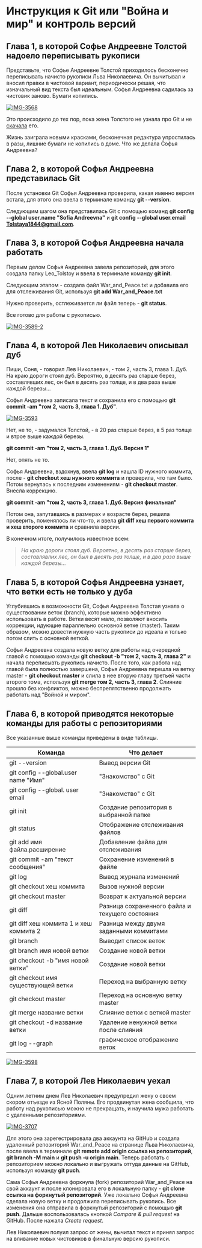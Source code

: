 # Инструкция к Git или "Война и мир" и контроль версий

## Глава 1, в которой Софье Андреевне Толстой надоело переписывать рукописи

Представьте, что Софье Андреевне Толстой приходилось бесконечно переписывать начисто рукописи Льва Николаевича. Он вычитывал и вносил правки в чистовой вариант, периодически решая, что изначальный вид текста был идеальным. Софья Андреевна садилась за чистовик заново. Бумаги копились.  

<a href="https://ibb.co/Wyzj0Y7"><img src="https://i.ibb.co/mqyg0Md/IMG-3568.jpg" alt="IMG-3568" border="0"></a>

Это происходило до тех пор, пока жена Толстого не узнала про Git и не [скачала](https://git-scm.com/downloads) его. 

Жизнь заиграла новыми красками, бесконечная редактура упростилась в разы, лишние бумаги не копились в доме. Что же делала Софья Андреевна? 


## Глава 2, в которой Софья Андреевна представилась Git

После установки Git Софья Андреевна проверила, какая именно версия встала, для этого она ввела в терминале команду **git --version**. 

Следующим шагом она представилась Git с помощью команд **git config --global user.name "Sofia Andreevna"** и **git config --global user.email Tolstaya1844@gmail.com**.

## Глава 3, в которой Софья Андреевна начала работать

Первым делом Софья Андреевна завела репозиторий, для этого создала папку Leo_Tolstoy и ввела в терминале команду **git init**. 

Следующим этапом - создала файл War_and_Peace.txt и добавила его для отслеживания Git, используя **git add War_and_Peace.txt**

Нужно проверить, остлеживается ли файл теперь - **git status**.

Все готово для работы с рукописью. 

<a href="https://ibb.co/qxFSXxb"><img src="https://i.ibb.co/R74FZ7L/IMG-3589-2.jpg" alt="IMG-3589-2" border="0"></a>

## Глава 4, в которой Лев Николаевич описывал дуб

Пиши, Соня, - говорил Лев Николаевич, - том 2, часть 3, глава 1. Дуб. На краю дороги стоял дуб. Вероятно, в десять раз старше берез, составлявших лес, он был в десять раз толще, и в два раза выше каждой березы... 

Софья Андреевна записала текст и сохранила его с помощью **git commit -am "том 2, часть 3, глава 1. Дуб"**.

<a href="https://ibb.co/8r87hQ9"><img src="https://i.ibb.co/n7kLWKj/IMG-3593.jpg" alt="IMG-3593" border="0"></a>

Нет, не то, - задумался Толстой, - в 20 раз старше берез, в 5 раз толще и втрое выше каждой березы.

**git commit -am "том 2, часть 3, глава 1. Дуб. Версия 1"**

Нет, опять не то.

Софья Андреевна, вздохнув, ввела **git log** и нашла ID нужного коммита, после - **git checkout хеш нужного коммита** и проверила, что там было. Потом вернулась к последним изменениям - **git checkout master**. Внесла коррекцию.

**git commit -am "том 2, часть 3, глава 1. Дуб. Версия финальная"**

Потом она, запутавшись в размерах и возрасте берез, решила проверить, поменялось ли что-то, и ввела **git diff хеш первого коммита и хеш второго коммита** и сравнила версии. 

В конечном итоге, получилось известное всем:

> *На краю дороги стоял дуб. Вероятно, в десять раз старше берез, составлявлих лес, он был в десять раз толще, и в два раза выше каждой березы...*

## Глава 5, в которой Софья Андреевна узнает, что ветки есть не только у дуба

Углубившись в возможности Git, Софья Андреевна Толстая узнала о существовании веток (branch), которые можно эффективно использовать в работе. Ветки весят мало, позволяют вносить коррекции, идующие параллельно основной ветке (master). Таким образом, можно довести нужную часть рукописи до идеала и только потом слить с основной веткой. 

Софья Андреевна создала новую ветку для работы над очередной главой с помощью команды **git checkout -b "том 2, часть 3, глава 2"** и начала переписывть рукопись начисто. После того, как работа над главой была полностью завершена, Софья Андреевна перешла на ветку master - **git checkout master** и слила в нее вторую главу третьей части второго тома, используя **git merge том 2, часть 3, глава 2**. Слияние прошло без конфликтов, можно беспрепятственно продолжать работать над "Войной и миром". 

## Глава 6, в которой приводятся некоторые команды для работы с репозиториями

Все указанные выше команды приведены в виде таблицы. 

| Команда  | Что делает |
| ------------- | ------------- |
| git --version  | Вывод версии Git  |
| git config --global.user name "Имя" | "Знакомство" с Git  |
| git config --global. user email | "Знакомство" с Git |
| git init | Создание репозитория в выбранной папке |
| git status | Отображение отслеживания файлов |
| git add имя файла.расширение | Добавление файла для отслеживания |
| git commit -am "текст сообщения" | Сохранение изменений в файле |
| git log | Вывод журнала изменений |
| git checkout хеш коммита | Вызов нужной версии |
| git checkout master | Возврат к актуальной версии |
| git diff | Разница сохраненного файла и текущего состояния |
| git diff хеш коммита 1 и хеш коммита 2 | Разница между двумя заданными коммитами |
| git branch | Выводит список веток |
| git branch имя новой ветки | Создание новой ветки |
| git checkout -b "имя новой ветки" | Создание новой ветки |
| git checkout имя существующей ветки | Переход на выбранную ветку |
| git checkout master | Переход на основную ветку master | 
| git merge название ветки | Слияние ветки с веткой master | 
| git checkout -d название ветки | Удаление ненужной ветки после слияния | 
| git log --graph| графическое отображение веток |

<a href="https://ibb.co/RjhLhRM"><img src="https://i.ibb.co/qJ0b0T4/IMG-3598.jpg" alt="IMG-3598" border="0" /></a>

## Глава 7, в которой Лев Николаевич уехал 

Одним летним днем Лев Николаевич предупредил жену о своем скором отъезде из Ясной Поляны. Его продвинутая жена сообщила, что работу над рукописью можно не прекращать, и научила мужа работать с удаленными репозиториями. 

<a href="https://ibb.co/mGFwgdy"><img src="https://i.ibb.co/FKqMCcY/IMG-3707.jpg" alt="IMG-3707" border="0"></a>

Для этого она зарегестрировала два аккаунта на GitHub и создала удаленный репозиторий War_and_Peace на странице Льва Николаевича, после ввела в терминале **git remote add origin ссылка на репозиторий**, **git branch -M main** и **git push -u origin main**. Теперь работать с репозиторием можно локально и выгружать оттуда данные на GitHub, используя команду **git puch**. 

Сама Софья Андреевна форкнула (fork) репозиторий War_and_Peace на свой аккаунт и после клонировала его в локальную папку - **git clone ссылка на форкнутый репозиторий**. Уже локально Софья Андреевна сделала новую ветку и продолжила переписывать рукопись. Все изменения она отправила в форкнутый репозиторий с помощью **git push**. Дальше воспользовалась кнопкой *Compare & pull request* на GitHub. После нажала *Create request*. 

Лев Николаевич полуил запрос от жены, вычитал текст и принял запрос на вливание новых чистовиков в финальную версию рукописи. 


